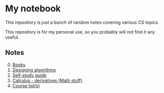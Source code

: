 # My notebook

This repository is just a bunch of random notes covering various CS topics.


This repository is for my personal use, so you probably will not find it any useful.

## Notes

0. [Books](books)
1. [Designing algorithms](designing-algorithms)
2. [Self-study guide](self-study-guide)
3. [Calculus - derivatives (Math stuff)](calculus-derivatives)
4. [Course list(s)](courses)

